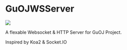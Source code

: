 # GuOJWSServer

![](https://github.com/guoj-dev/GuOJWSServer/workflows/Node%20CI/badge.svg)

A flexable Websocket & HTTP Server for GuOJ Project.

Inspired by Koa2 & Socket.IO
